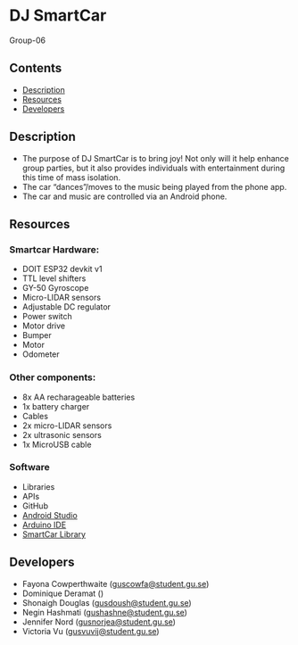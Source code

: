 # DJ SmartCar
Group-06

## Contents
* [Description](#description)
* [Resources](#resources)
* [Developers](#developers)

## Description 
* The purpose of DJ SmartCar is to bring joy! Not only will it help enhance group parties, but it also provides individuals with entertainment during this time of mass isolation.
* The car “dances”/moves to the music being played from the phone app. 
* The car and music are controlled via an Android phone. 

## Resources
### Smartcar Hardware:
* DOIT ESP32 devkit v1
* TTL level shifters
* GY-50 Gyroscope
* Micro-LIDAR sensors
* Adjustable DC regulator
* Power switch
* Motor drive
* Bumper 
* Motor
* Odometer

### Other components:
* 8x AA recharageable batteries
* 1x battery charger
* Cables
* 2x micro-LIDAR sensors
* 2x ultrasonic sensors
* 1x MicroUSB cable

### Software
* Libraries
* APIs
* GitHub
* [Android Studio](https://developer.android.com/studio)
* [Arduino IDE](https://www.arduino.cc/en/Main/Software)
* [SmartCar Library](https://www.arduinolibraries.info/libraries/smartcar-shield)


## Developers
* Fayona Cowperthwaite (guscowfa@student.gu.se)
* Dominique Deramat ()
* Shonaigh Douglas (gusdoush@student.gu.se)
* Negin Hashmati (gushashne@student.gu.se)
* Jennifer Nord (gusnorjea@student.gu.se)
* Victoria Vu (gusvuvij@student.gu.se)
